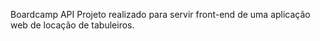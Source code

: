 Boardcamp API
Projeto realizado para servir front-end de uma aplicação web de locação de tabuleiros.
